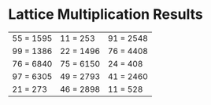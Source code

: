 # Lattice Multiplication Results

|   |   |   |
|---|---|---|
| 55 = 1595 | 11 = 253 | 91 = 2548 |
| 99 = 1386 | 22 = 1496 | 76 = 4408 |
| 76 = 6840 | 75 = 6150 | 24 = 408 |
| 97 = 6305 | 49 = 2793 | 41 = 2460 |
| 21 = 273 | 46 = 2898 | 11 = 528 |
